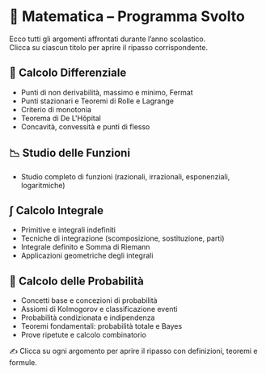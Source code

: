 # 🧮 Matematica – Programma Svolto

Ecco tutti gli argomenti affrontati durante l’anno scolastico.  
Clicca su ciascun titolo per aprire il ripasso corrispondente.

## 📏 Calcolo Differenziale
- Punti di non derivabilità, massimo e minimo, Fermat  
- Punti stazionari e Teoremi di Rolle e Lagrange  
- Criterio di monotonia  
- Teorema di De L'Hôpital  
- Concavità, convessità e punti di flesso  

## 📉 Studio delle Funzioni
- Studio completo di funzioni (razionali, irrazionali, esponenziali, logaritmiche)  

## ∫ Calcolo Integrale
- Primitive e integrali indefiniti  
- Tecniche di integrazione (scomposizione, sostituzione, parti)  
- Integrale definito e Somma di Riemann  
- Applicazioni geometriche degli integrali  

## 🎲 Calcolo delle Probabilità
- Concetti base e concezioni di probabilità  
- Assiomi di Kolmogorov e classificazione eventi  
- Probabilità condizionata e indipendenza  
- Teoremi fondamentali: probabilità totale e Bayes  
- Prove ripetute e calcolo combinatorio  

✍️ Clicca su ogni argomento per aprire il ripasso con definizioni, teoremi e formule.

